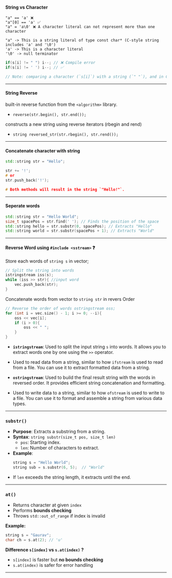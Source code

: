 

#### String vs Character
```
"a" == 'a' ❌  
"a"[0] == 'a' ✅
"a" = 'a\0' ❌ A character literal can not represent more than one character

"a" -> This is a string literal of type const char* (C-style string includes 'a' and '\0')
'a' -> This is a character literal
'\0' -> null terminator
```


```cpp
if(s[i] != " ") i--; // ❌ Compile error
if(s[i] != ' ') i--; // ✅

// Note: comparing a character (`s[i]`) with a string (`" "`), and in C or C++, a string literal (like `" "`) is treated as a `const char *` (a pointer to characters), while `s[i]` is a single `char`. These two types are not directly comparable.
```
---
#### String Reverse
built-in reverse function from the `<algorithm>` library.
- `reverse(str.begin(), str.end());`

constructs a new string using reverse iterators (rbegin and rend)
- `string reversed_str(str.rbegin(), str.rend());`

---

#### Concatenate character with string
```cpp
std::string str = "Hello";

str += '!';
# or
str.push_back('!');

# Both methods will result in the string `"Hello!"`.
```

---
#### Seperate words

```cpp
std::string str = "Hello World"; 
size_t spacePos = str.find(' '); // Finds the position of the space 
std::string hello = str.substr(0, spacePos); // Extracts "Hello" 
std::string world = str.substr(spacePos + 1); // Extracts "World"
```

---
#### Reverse Word using  `#include <sstream>` ❓

Store each words of `string s` in vector;
```cpp
// Split the string into words
istringstream iss(s);
while (iss >> str){ //input word
	vec.push_back(str); 
}
```

Concatenate words from vector to  `string str` in revers Order
```cpp
// Reverse the order of words ostringstream oss;
for (int i = vec.size() - 1; i >= 0; --i){
	oss << vec[i];
	if (i > 0){
		oss << " ";
	} 
}
```


- **`istringstream`**: Used to split the input string `s` into words. It allows you to extract words one by one using the `>>` operator.
- Used to read data from a string, similar to how `ifstream` is used to read from a file. You can use it to extract formatted data from a string.

- **`ostringstream`**: Used to build the final result string with the words in reversed order. It provides efficient string concatenation and formatting.
- Used to write data to a string, similar to how `ofstream` is used to write to a file.  You can use it to format and assemble a string from various data types.
---
### `substr()`

- **Purpose**: Extracts a substring from a string.
- **Syntax**: `string substr(size_t pos, size_t len)`
  - `pos`: Starting index.
  - `len`: Number of characters to extract.
- **Example**:
  ```cpp
  string s = "Hello World";
  string sub = s.substr(6, 5);  // "World"
  ```
- If `len` exceeds the string length, it extracts until the end.

---

### `at()`

- Returns character at given `index`    
- Performs **bounds checking**
- Throws `std::out_of_range` if index is invalid

**Example:**
```cpp
string s = "Gaurav";
char ch = s.at(2); // 'u'
```

 **Difference `s[index]` vs `s.at(index)` ?**
- `s[index]` is faster but **no bounds checking**
- `s.at(index)` is safer for error handling

---

